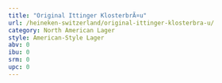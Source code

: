 ```yaml
---
title: "Original Ittinger KlosterbrÃ¤u"
url: /heineken-switzerland/original-ittinger-klosterbra-u/
category: North American Lager
style: American-Style Lager
abv: 0
ibu: 0
srm: 0
upc: 0
---
```


